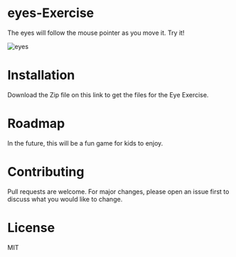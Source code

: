 # eyes-Exercise

The eyes will follow the mouse pointer as you move it. Try it!

![eyes](https://user-images.githubusercontent.com/76454035/112880698-00e6a680-9088-11eb-84be-b4f33f68c906.gif)

# Installation
Download the Zip file on this link to get the files for the Eye Exercise.

# Roadmap
In the future, this will be a fun game for kids to enjoy.

# Contributing
Pull requests are welcome. For major changes, please open an issue first to discuss what you would like to change.

# License
MIT
